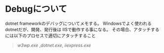 # Debugについて

dotnet frameworkのデバッグについてメモする。
Windowsでよく使われるdotnetだが、開発、発行後は
IISで動作する事になる。
その場合、アタッチするには以下のプロセスで適切にアタッチすること
> *w3wp.exe* ,*dotnet.exe*, *iiexpress.exe*
